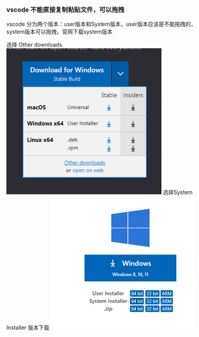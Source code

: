 ### vscode 不能直接复制粘贴文件，可以拖拽
vscode 分为两个版本：user版本和System版本，user版本应该是不能拖拽的，system版本可以拖拽，官网下载system版本

选择 Other downloads 
![下载vscode页面](/res/windows/vscode_download.png)
选择System Installer 版本下载
![system版本下载](/res/windows/system_installer.png)